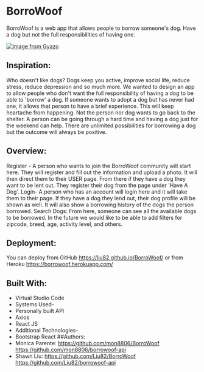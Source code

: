 # BorroWoof
BorroWoof is a web app that allows people to borrow someone's dog. Have a dog but not the full responsibilities of having one.


[![Image from Gyazo](https://i.gyazo.com/4fc215cd8ad18810244a2250f4f32fd8.jpg)](https://gyazo.com/4fc215cd8ad18810244a2250f4f32fd8)
## Inspiration:
Who doesn't like dogs? Dogs keep you active, improve social life, reduce stress, reduce depression and so much more. We wanted to design an app to allow people who don't want the full responsibility of having a dog to be able to 'borrow' a dog. If someone wants to adopt a dog but has never had one, it allows that person to have a brief experience. This will keep heartache from happening. Not the person nor dog wants to go back to the shelter. A person can be going through a hard time and having a dog just for the weekend can help. There are unlimited possibilities for borrowing a dog but the outcome will always be positive. 
## Overview:
Register - A person who wants to join the BorroWoof community will start here. They will register and fill out the information and upload a photo. It will then direct them to their USER page. From there if they have a dog they want to be lent out. They register their dog from the page under 'Have A Dog'. 
Login- A person who has an account will login here and it will take them to their page. If they have a dog they lend out, their dog profile will be shown as well. It will also show a borrowing history of the dogs the person borrowed. 
Search Dogs: From here, someone can see all the available dogs to be borrowed. In the future we would like to be able to add filters for zipcode, breed, age, activity level, and others. 
<insert screenshot Dog Search>
## Deployment:
You can deploy from GitHub https://liu82.github.io/BorroWoof/
or from Heroku https://borrowoof.herokuapp.com/

## Built With:
* Virtual Studio Code
* Systems Used-
* Personally built API
* Axios
* React JS
* Additional Technologies-
* Bootstrap React
##Authors:
* Monica Parente: https://github.com/mon8806/BorroWoof
                https://github.com/mon8806/borrowoof-api
* Shawn Liu: https://github.com/Liu82/BorroWoof
           https://github.com/Liu82/borrowoof-api
